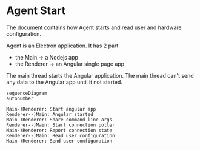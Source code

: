 # Agent Start

The document contains how Agent starts and read user and hardware configuration.

Agent is an Electron application. It has 2 part
- the Main -> a Nodejs app
- the Renderer -> an Angular single page app

The main thread starts the Angular application.
The main thread can't send any data to the Angular app until it not started.

```mermaid
sequenceDiagram
autonumber

Main-)Renderer: Start angular app
Renderer--)Main: Angular started
Main-)Renderer: Share command line args
Renderer--)Main: Start connection poller
Main-)Renderer: Report connection state
Renderer--)Main: Read user configuration
Main-)Renderer: Send user configuration
```
